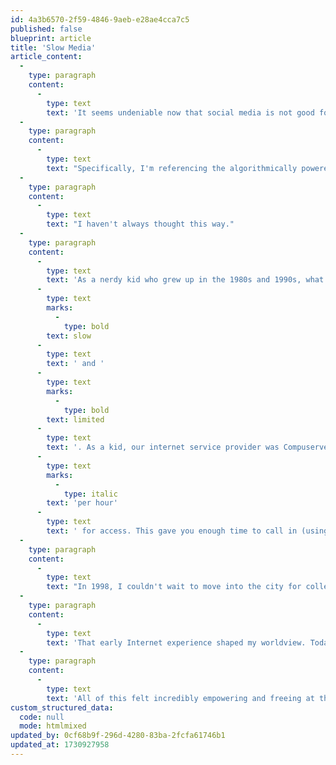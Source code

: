 ```yaml
---
id: 4a3b6570-2f59-4846-9aeb-e28ae4cca7c5
published: false
blueprint: article
title: 'Slow Media'
article_content:
  -
    type: paragraph
    content:
      -
        type: text
        text: 'It seems undeniable now that social media is not good for society.'
  -
    type: paragraph
    content:
      -
        type: text
        text: "Specifically, I'm referencing the algorithmically powered feeds we encounter when logging into Facebook, X (Twitter), TikTok, and YouTube."
  -
    type: paragraph
    content:
      -
        type: text
        text: "I haven't always thought this way."
  -
    type: paragraph
    content:
      -
        type: text
        text: 'As a nerdy kid who grew up in the 1980s and 1990s, what characterized access to technology was that it was '
      -
        type: text
        marks:
          -
            type: bold
        text: slow
      -
        type: text
        text: ' and '
      -
        type: text
        marks:
          -
            type: bold
        text: limited
      -
        type: text
        text: '. As a kid, our internet service provider was Compuserve, and they charged $6 '
      -
        type: text
        marks:
          -
            type: italic
        text: 'per hour'
      -
        type: text
        text: ' for access. This gave you enough time to call in (using your phone and modem), check your messages, respond, and log off.'
  -
    type: paragraph
    content:
      -
        type: text
        text: "In 1998, I couldn't wait to move into the city for college so I could use cable internet. I wanted faster connection speeds and unbridled access. "
  -
    type: paragraph
    content:
      -
        type: text
        text: 'That early Internet experience shaped my worldview. Today, I still view that experience as largely positive. My online interactions gave me a respect for science, logic, and critical thinking. I was introduced to new points of view, and my beliefs on a variety of topics shifted. I saw media being democratized: college kids like me were publishing Geocities pages, interacting in Usenet posts, and sharing music. A record label (Tooth & Nail) sent me CDs to review on my website. "This is wild," I thought, "the big companies like Time and Viacom don''t own media anymore. There are no gatekeepers!"'
  -
    type: paragraph
    content:
      -
        type: text
        text: 'All of this felt incredibly empowering and freeing at the time. And for a time, it was. RSS feeds started powering blogs and podcasts. '
custom_structured_data:
  code: null
  mode: htmlmixed
updated_by: 0cf68b9f-296d-4280-83ba-2fcfa61746b1
updated_at: 1730927958
---
```

